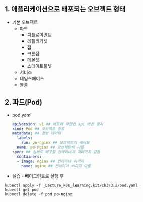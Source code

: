 ## 1. 애플리케이션으로 배포되는 오브젝트 형태
* 기본 오브젝트
  * 파드
    * 디플로이먼트
    * 레플리카셋
    * 잡
    * 크론잡
    * 데몬셋
    * 스테이트풀셋
  * 서비스
  * 네임스페이스
  * 볼륨

## 2. 파드(Pod)
* pod.yaml
  ```yml
  apiVersion: v1 ## 배포에 적합한 api 버전 명시
  kind: Pod ## 오브젝트 종류
  metadata: ## 정보 데이터
    labels:
      run: po-nginx ## 오브젝트의 레이블
    name: po-nginx ## 오브젝트의 이름
  spec: ## 실제로 배포할 컨테이너의 여러가지 값들
    containers:
    - image: nginx ## 컨테이너 이미지
      name: nginx ## 컨테이너 이미지 이름
  ```

* 실습 - 베이그런트로 실행 후
```
kubectl apply -f _Lecture_k8s_learning.kit/ch3/3.2/pod.yaml
kubectl get pod
kubectl delete -f pod po-nginx
```

